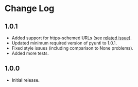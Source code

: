 Change Log
==========


1.0.1
-----

* Added support for https-schemed URLs (see [related issue](https://github.com/unt-libraries/aubreylib/issues/4)).
* Updated minimum required version of pyuntl to 1.0.1.
* Fixed style issues (including comparison to None problems).
* Added more tests.


1.0.0
-----

* Initial release.
